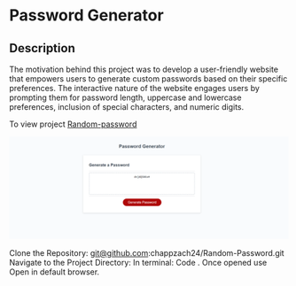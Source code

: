 # Password Generator

## Description
The motivation behind this project was to develop a user-friendly website that empowers users to generate custom passwords based on their specific preferences. The interactive nature of the website engages users by prompting them for password length, uppercase and lowercase preferences, inclusion of special characters, and numeric digits.



To view project [Random-password](https://chappzach24.github.io/Random-Password/)

![alt text](https://github.com/chappzach24/Random-Password/blob/main/Develop/random-pass.png)

Clone the Repository: git@github.com:chappzach24/Random-Password.git
 Navigate to the Project Directory: 
 In terminal: Code . 
 Once opened use Open in default browser.
